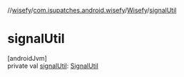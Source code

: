 //[wisefy](../../../index.md)/[com.isupatches.android.wisefy](../index.md)/[Wisefy](index.md)/[signalUtil](signal-util.md)

# signalUtil

[androidJvm]\
private val [signalUtil](signal-util.md): [SignalUtil](../../com.isupatches.android.wisefy.signal/-signal-util/index.md)
